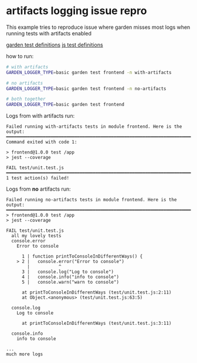 # artifacts logging issue repro

This example tries to reproduce issue where garden misses most logs when running tests with artifacts enabled

[garden test definitions](/frontend/garden.yml)
[js test definitions](/frontend/test/unit.test.js)

how to run:
```sh
# with artifacts
GARDEN_LOGGER_TYPE=basic garden test frontend -n with-artifacts

# no artifacts
GARDEN_LOGGER_TYPE=basic garden test frontend -n no-artifacts

# both together
GARDEN_LOGGER_TYPE=basic garden test frontend
```

Logs from with artifacts run:
```log
Failed running with-artifacts tests in module frontend. Here is the output:
━━━━━━━━━━━━━━━━━━━━━━━━━━━━━━━━━━━━━━━━━━━━━━━━━━━━━━━━━━━━━━━━━━━━━━━━━━━━━━━━
Command exited with code 1:

> frontend@1.0.0 test /app
> jest --coverage

FAIL test/unit.test.js
━━━━━━━━━━━━━━━━━━━━━━━━━━━━━━━━━━━━━━━━━━━━━━━━━━━━━━━━━━━━━━━━━━━━━━━━━━━━━━━━
1 test action(s) failed!

```


Logs from **no** artifacts run:
```log
Failed running no-artifacts tests in module frontend. Here is the output:
━━━━━━━━━━━━━━━━━━━━━━━━━━━━━━━━━━━━━━━━━━━━━━━━━━━━━━━━━━━━━━━━━━━━━━━━━━━━━━━━
> frontend@1.0.0 test /app
> jest --coverage

FAIL test/unit.test.js
  all my lovely tests
  console.error
    Error to console

      1 | function printToConsoleInDifferentWays() {
    > 2 |   console.error("Error to console")
        |           ^
      3 |   console.log("Log to console")
      4 |   console.info("info to console")
      5 |   console.warn("warn to console")

      at printToConsoleInDifferentWays (test/unit.test.js:2:11)
      at Object.<anonymous> (test/unit.test.js:63:5)

  console.log
    Log to console

      at printToConsoleInDifferentWays (test/unit.test.js:3:11)

  console.info
    info to console

...
much more logs

```